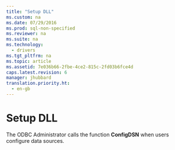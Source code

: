 ```yaml
---
title: "Setup DLL"
ms.custom: na
ms.date: 07/29/2016
ms.prod: sql-non-specified
ms.reviewer: na
ms.suite: na
ms.technology: 
  - drivers
ms.tgt_pltfrm: na
ms.topic: article
ms.assetid: 7e036b66-2fbe-4ce2-815c-2fd03b6fce4d
caps.latest.revision: 6
manager: jhubbard
translation.priority.ht: 
  - en-gb
---
```

# Setup DLL
The ODBC Administrator calls the function **ConfigDSN** when users configure data sources.